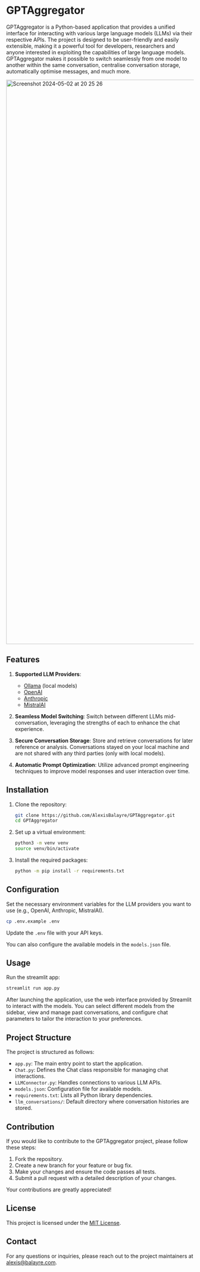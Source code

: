 # GPTAggregator

GPTAggregator is a Python-based application that provides a unified interface for interacting with various large language models (LLMs) via their respective APIs. The project is designed to be user-friendly and easily extensible, making it a powerful tool for developers, researchers and anyone interested in exploiting the capabilities of large language models. GPTAggregator makes it possible to switch seamlessly from one model to another within the same conversation, centralise conversation storage, automatically optimise messages, and much more.

<img width="1512" alt="Screenshot 2024-05-02 at 20 25 26" src="https://github.com/AlexisBalayre/GPTAggregator/assets/60859013/04a35205-8930-41ca-af39-47e6efefd1cf">

## Features

1. **Supported LLM Providers**:

   - [Ollama](https://ollama.com/library) (local models)
   - [OpenAI](https://platform.openai.com/docs/models/overview)
   - [Anthropic](https://docs.anthropic.com/claude/docs/intro-to-claude)
   - [MistralAI](https://docs.mistral.ai/platform/endpoints/)

2. **Seamless Model Switching**: Switch between different LLMs mid-conversation, leveraging the strengths of each to enhance the chat experience.

3. **Secure Conversation Storage**: Store and retrieve conversations for later reference or analysis. Conversations stayed on your local machine and are not shared with any third parties (only with local models).

4. **Automatic Prompt Optimization**: Utilize advanced prompt engineering techniques to improve model responses and user interaction over time.

## Installation

1. Clone the repository:

   ```bash
   git clone https://github.com/AlexisBalayre/GPTAggregator.git
   cd GPTAggregator
   ```

2. Set up a virtual environment:

   ```bash
   python3 -m venv venv
   source venv/bin/activate
   ```

3. Install the required packages:

   ```bash
   python -m pip install -r requirements.txt
   ```

## Configuration

Set the necessary environment variables for the LLM providers you want to use (e.g., OpenAI, Anthropic, MistralAI).

```bash
cp .env.example .env
```

Update the `.env` file with your API keys.

You can also configure the available models in the `models.json` file.

## Usage

Run the streamlit app:

```bash
streamlit run app.py
```

After launching the application, use the web interface provided by Streamlit to interact with the models. You can select different models from the sidebar, view and manage past conversations, and configure chat parameters to tailor the interaction to your preferences.

## Project Structure

The project is structured as follows:

- `app.py`: The main entry point to start the application.
- `Chat.py`: Defines the Chat class responsible for managing chat interactions.
- `LLMConnector.py`: Handles connections to various LLM APIs.
- `models.json`: Configuration file for available models.
- `requirements.txt`: Lists all Python library dependencies.
- `llm_conversations/`: Default directory where conversation histories are stored.

## Contribution

If you would like to contribute to the GPTAggregator project, please follow these steps:

1. Fork the repository.
2. Create a new branch for your feature or bug fix.
3. Make your changes and ensure the code passes all tests.
4. Submit a pull request with a detailed description of your changes.

Your contributions are greatly appreciated!

## License

This project is licensed under the [MIT License](LICENSE.txt).

## Contact

For any questions or inquiries, please reach out to the project maintainers at [alexis@balayre.com](mailto:alexis@balayre.com).
